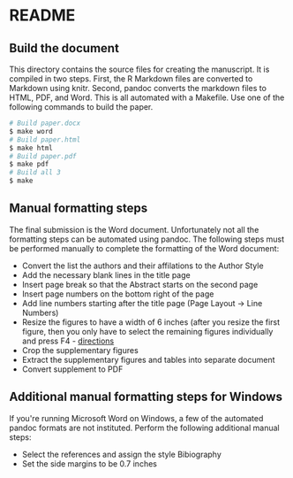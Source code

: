 # README

## Build the document

This directory contains the source files for creating the manuscript.
It is compiled in two steps.
First, the R Markdown files are converted to Markdown using knitr.
Second, pandoc converts the markdown files to HTML, PDF, and Word.
This is all automated with a Makefile.
Use one of the following commands to build the paper.

```bash
# Build paper.docx
$ make word
# Build paper.html
$ make html
# Build paper.pdf
$ make pdf
# Build all 3
$ make
```

## Manual formatting steps

The final submission is the Word document.
Unfortunately not all the formatting steps can be automated using pandoc.
The following steps must be performed manually to complete the formatting of the Word document:

*  Convert the list the authors and their affilations to the Author Style
*  Add the necessary blank lines in the title page
*  Insert page break so that the Abstract starts on the second page
*  Insert page numbers on the bottom right of the page
*  Add line numbers starting after the title page (Page Layout -> Line Numbers)
*  Resize the figures to have a width of 6 inches (after you resize the first figure, then you only have to select the remaining figures individually and press F4 - [directions][f4]
*  Crop the supplementary figures
*  Extract the supplementary figures and tables into separate document
*  Convert supplement to PDF

[f4]: http://answers.microsoft.com/en-us/office/forum/office_2010-word/select-multiple-images-in-word-to-resize-all/2061eed7-0522-4127-9b84-f490c02e2d81

## Additional manual formatting steps for Windows

If you're running Microsoft Word on Windows, a few of the automated pandoc formats are not instituted.
Perform the following additional manual steps:

*  Select the references and assign the style Bibiography
*  Set the side margins to be 0.7 inches
